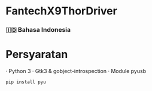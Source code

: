 # FantechX9ThorDriver

### 🇮🇩 Bahasa Indonesia

# Persyaratan
· Python 3
· Gtk3 & gobject-introspection
· Module pyusb
    
    pip install pyu
